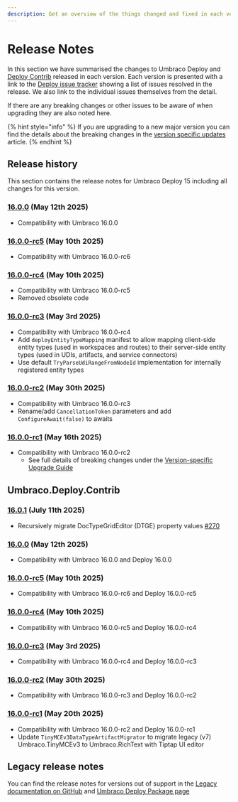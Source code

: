 ```yaml
---
description: Get an overview of the things changed and fixed in each version of Umbraco Deploy.
---
```


# Release Notes

In this section we have summarised the changes to Umbraco Deploy and [Deploy Contrib](https://github.com/umbraco/Umbraco.Deploy.Contrib) released in each version. Each version is presented with a link to the [Deploy issue tracker](https://github.com/umbraco/Umbraco.Deploy.Issues/issues) showing a list of issues resolved in the release. We also link to the individual issues themselves from the detail.

If there are any breaking changes or other issues to be aware of when upgrading they are also noted here.

{% hint style="info" %}
If you are upgrading to a new major version you can find the details about the breaking changes in the [version specific updates](upgrades/version-specific.md) article.
{% endhint %}

## Release history

This section contains the release notes for Umbraco Deploy 15 including all changes for this version.

### [16.0.0](https://github.com/umbraco/Umbraco.Deploy.Issues/issues?q=is%3Aissue+is%3Aclosed+label%3Arelease%2F16.0.0) (May 12th 2025)

* Compatibility with Umbraco 16.0.0

### [16.0.0-rc5](https://github.com/umbraco/Umbraco.Deploy.Issues/issues?q=is%3Aissue+is%3Aclosed+label%3Arelease%2F16.0.0) (May 10th 2025)

* Compatibility with Umbraco 16.0.0-rc6

### [16.0.0-rc4](https://github.com/umbraco/Umbraco.Deploy.Issues/issues?q=is%3Aissue+is%3Aclosed+label%3Arelease%2F16.0.0) (May 10th 2025)

* Compatibility with Umbraco 16.0.0-rc5
* Removed obsolete code

### [16.0.0-rc3](https://github.com/umbraco/Umbraco.Deploy.Issues/issues?q=is%3Aissue+is%3Aclosed+label%3Arelease%2F16.0.0) (May 3rd 2025)

* Compatibility with Umbraco 16.0.0-rc4
* Add `deployEntityTypeMapping` manifest to allow mapping client-side entity types (used in workspaces and routes) to their server-side entity types (used in UDIs, artifacts, and service connectors)
* Use default `TryParseUdiRangeFromNodeId` implementation for internally registered entity types

### [16.0.0-rc2](https://github.com/umbraco/Umbraco.Deploy.Issues/issues?q=is%3Aissue+is%3Aclosed+label%3Arelease%2F16.0.0) (May 30th 2025)

* Compatibility with Umbraco 16.0.0-rc3
* Rename/add `CancellationToken` parameters and add `ConfigureAwait(false)` to awaits

### [16.0.0-rc1](https://github.com/umbraco/Umbraco.Deploy.Issues/issues?q=is%3Aissue+is%3Aclosed+label%3Arelease%2F16.0.0) (May 16th 2025)

* Compatibility with Umbraco 16.0.0-rc2
  * See full details of breaking changes under the [Version-specific Upgrade Guide](upgrades/version-specific.md)

## Umbraco.Deploy.Contrib

### [16.0.1](https://github.com/umbraco/Umbraco.Deploy.Contrib/releases/tag/release-16.0.1) (July 11th 2025)

* Recursively migrate DocTypeGridEditor (DTGE) property values [#270](https://github.com/umbraco/Umbraco.Deploy.Issues/issues/270)

### [16.0.0](https://github.com/umbraco/Umbraco.Deploy.Contrib/releases/tag/release-16.0.0) (May 12th 2025)

* Compatibility with Umbraco 16.0.0 and Deploy 16.0.0

### [16.0.0-rc5](https://github.com/umbraco/Umbraco.Deploy.Contrib/releases/tag/release-16.0.0-rc5) (May 10th 2025)

* Compatibility with Umbraco 16.0.0-rc6 and Deploy 16.0.0-rc5

### [16.0.0-rc4](https://github.com/umbraco/Umbraco.Deploy.Contrib/releases/tag/release-16.0.0-rc4) (May 10th 2025)

* Compatibility with Umbraco 16.0.0-rc5 and Deploy 16.0.0-rc4

### [16.0.0-rc3](https://github.com/umbraco/Umbraco.Deploy.Contrib/releases/tag/release-16.0.0-rc3) (May 3rd 2025)

* Compatibility with Umbraco 16.0.0-rc4 and Deploy 16.0.0-rc3

### [16.0.0-rc2](https://github.com/umbraco/Umbraco.Deploy.Contrib/releases/tag/release-16.0.0-rc2) (May 30th 2025)

* Compatibility with Umbraco 16.0.0-rc3 and Deploy 16.0.0-rc2

### [16.0.0-rc1](https://github.com/umbraco/Umbraco.Deploy.Contrib/releases/tag/release-16.0.0-rc1) (May 20th 2025)

* Compatibility with Umbraco 16.0.0-rc2 and Deploy 16.0.0-rc1
* Update `TinyMCEv3DataTypeArtifactMigrator` to migrate legacy (v7) Umbraco.TinyMCEv3 to Umbraco.RichText with Tiptap UI editor

## Legacy release notes

You can find the release notes for versions out of support in the [Legacy documentation on GitHub](https://github.com/umbraco/UmbracoDocs/blob/umbraco-eol-versions/11/umbraco-deploy/release-notes.md) and [Umbraco Deploy Package page](https://our.umbraco.com/packages/developer-tools/umbraco-deploy/)
